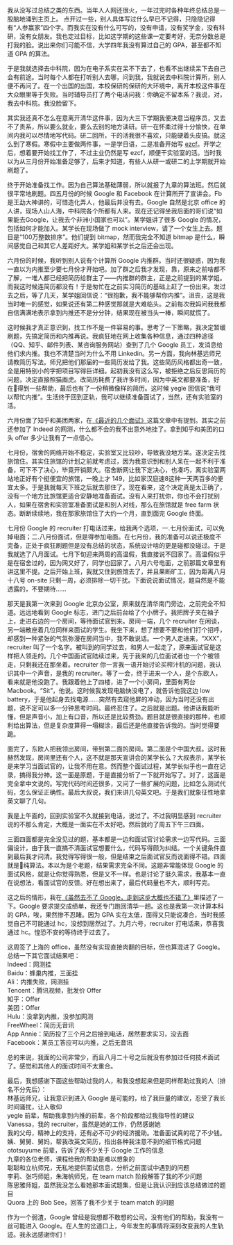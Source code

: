 我从没写过总结之类的东西。当年人人网还很火，一年过完时各种年终总结总是一股脑地涌到主页上。
点开过一些，别人具体写过什么早已不记得，只隐隐记得有“人参赢家”四个字。而我实在没有什么可写的，没有申请，没有奖学金，没有科研，没有女朋友。我也定过目标，比如这学期的这些课一定要考好，无奈分数总是打我的脸。说出来你们可能不信，大学四年我没有算过自己的 GPA，甚至都不知道 GPA 的算法。

于是我就选择去中科院，因为在电子系实在呆不下去了，也看不出继续呆下去自己会有前途。当时每个人都在打听别人去哪，问到我，我就说去中科院计算所，别人便不再问了。在一个出国的出国，本校保研的保研的大环境中，离开本校这件事在大众眼里等于失败。当时辅导员打了两个电话问我：你确定不留本系？我说，对，我去中科院。我没脸留下。

其实我还真不怎么在意离开清华这件事，因为大三下学期我便决意当程序员，又去不了贵系，所以要么就业，要么去别的地方读研。研一在怀柔过得十分愉快，在单间内我可以尽情地写代码。研二回所，干的活我很不喜欢，只能硬着头皮搞。就这么到了寒假。寒假中主要做两件事，一是学日语，二是准备开始写 [ezcf](https://github.com/laike9m/ezcf)。开学之后，想着要开始找工作了，不过主业仍然是写 ezcf，顺便干实验室的活。当时我以为从三月份开始准备足够了，后来才知道，有些人从研一或研二的上学期就开始刷题了。

终于开始准备找工作。因为自己算法基础薄弱，所以就报了九章的算法班。然后就很平常地刷题。四五月份的时候 Google 和 Facebook 在计算所开了宣讲会。Fb 是王勐大神讲的，可惜造化弄人，他最后并没有去。Google 自然是北京 office 的人讲，现场人山人海，中科院各个所都有人来。现在还记得坐我后面的哥们说“如果能去Google，让我去个非洲小国家也可以”。某学姐讲了很多 Google 的情况，包括如何才能加入。某学长在现场做了 mock interview，请了一个女生上去。题目是“100万整数排序”。他们提到 bitmap，然而我完全不知道 bitmap 是什么，瞬间感觉自己和其它人差距好大。某学姐和某学长之后还会出现。

六月份的时候，我听到别人说有个计算所 Google 内推群。当时还很疑惑，因为我一直以为内推至少要七月份才开始吧。加了群之后我才发现，靠，原来之前啥都不了解，一堆人都已经把简历给群主了——内推群的群主，正是之前提到的某学姐。而我这时候连简历都没有！于是匆忙在之前实习简历的基础上赶了一份出来。发过去之后，等了几天，某学姐回信说：“很抱歉，我不能够帮你内推”。沮丧，这是我当时唯一的感觉，如果说还有第二种感觉那就是大难临头。之前每次我妈问我我都自信满满地表示拿到内推还不是分分钟，结果现在被当头一棒，瞬间就慌了。

这时候我才真正意识到，找工作不是一件容易的事。思考了一下策略，我决定暂缓刷题，先搞定简历和内推再说。我疯狂地在网上收集各种信息，通过四种途径（QQ、知乎、邮件列表、某咨询服务网站）查到了几个 Google 员工，发消息给他们求内推。我也不清楚当时为什么不用 Linkedin。另一方面，我向林基远师兄请教简历写法。师兄把他们那届的一些简历发给了我。这些简历风格都出奇一致，全是用特别小的字把项目写得巨详细。起初我没有这么写，被拒绝之后反思简历的问题，决定直接照猫画虎。改简历耗费了我许多时间，因为中英文都要准备，好在得到一些帮助，最后也有了一份稍微像样的简历。这时候 yegle 回信说“我可以帮忙内推”。生活终于回到正轨，我可以继续准备面试了，当然，还有实验室的活。

六月份面了知乎和美团两家，在[《最近的几个面试》](https://laike9m.com/blog/zui-jin-de-ji-ge-mian-shi,71/)这篇文章中有提到。其实之前还参加了 Indeed 的网测，什么都不会的我不出意外地挂了。拿到知乎和美团的口头 offer 多少让我有了一点信心。

七月份，宿舍的网络开始不稳定，实验室又比较吵，导致我没地方呆。遂决定去找旅馆住。其实住旅馆的计划之前就考虑过，因为我意识到和别人呆在一起不利于准备，可下不了决心，毕竟开销颇大。宿舍断网让我下定决心，也凑巧，离实验室两站地正好有个挺便宜的旅馆，一晚上才 149，比如家汉庭速8这种一天两百多的便宜太多。于是我就每天下班之后就去那住了。现在看来，这个决定真是太正确了，没有一个地方比旅馆更适合安静地准备面试。没有人来打扰你，你也不会打扰别人，如果在宿舍和实验室准备面试是和别人对线，那么在旅馆就是 free farm 状态。断断续续地，我在那家旅馆住了大约一个月，直到面完 Google 终面。

七月份 Google 的 recruiter 打电话过来，给我两个选项，一.七月份面试，可以免掉电面；二.八月份面试，但是得参加电面。在七月份，我的准备可以说还极度不完备，正处于疯狂刷题但是没有总结的状态，系统设计啥的更是碰都没碰过。于是我就选了八月面试。七月下旬迎来两周的高温假，我直接说不回家了。高温假似乎是在宿舍过的，因为网又好了，同学也回家了。八月六号电面，之前那篇文章里有讲这里不提。之后开始上班，我就又住到旅馆去了，并且果断旷工，因为距离八月十八号 on-site 只剩一周，必须排除一切干扰。下面说说面试情况，题自然是不能透露的，不要期待……

那天是我第一次来到 Google 北京办公室，原来就在清华南门旁边，之前完全不知道。远远地看到 Google 标志，进门之后前台给了个小牌子。我把牌子夹在袖子上，走进右边的一个房间，等待面试官到来。房间一端，几个 recruiter 在闲谈，另一端散座着几位同样来面试的学生。我坐下来，想了想要不要和他们打个招呼，却感到一种紧张的气氛弥漫在房间当中，我不敢说话。一个男人走进来，“XXX”，recruiter 叫了一个名字。被叫到的同学过去，和男人一起走了，原来面试官是这样把人领走的。几个中国面试官陆续过来，先于我来的几位面试者也一个个被领走，只剩我还在那坐着。recruiter 你一言我一语开始讨论买榨汁机的问题，我认识其中一个声音，是我的 recruiter。等了一会，终于进来一个人，是个东欧人，看来就是他没跑了。我跟着他上了四楼，进了一个小房间，里面有两台 Macbook。“Sit”，他说。这时候我发现电脑快没电了，就告诉他我这边 low battery，于是他起身去找电源……突然有去窥他屏的冲动，因为当时还没有出题，说不定可以多一分钟思考时间。最终忍住了。之后就是出题。他讲话我能听懂，但是声音小，加上有口音，所以还是比较费劲。题目就是很直接的那种，也顺利给出算法，但是复杂度算得一塌糊涂，最后还是他直接告诉我的。当时觉得要跪。

面完了，东欧人把我领出房间，带到第二面的房间。第二面是个中国大叔。这时我赫然发现，房间里还有个人，这不就是那天宣讲会的某学长么？大叔表示，某学长是来学习当面试官的，让我不用在意。然而整个面试过程，某学长似乎也一直在记录，搞得我分神。这一面是原题，于是直接分析了一下就开始写了。对了，这面是完全拿中文说的。写完代码时间还很多，又问了一些扩展的问题，比如怎么测试代码，怎么保证正确性。最后大叔说，我们来讲几句英文吧。于是我们就象征性地拿英文聊了几句。

我是上午面的，回到实验室不久就接到电话，说过了。不过我明显感到 recruiter 说的不那么肯定，大概是一面实在不太好吧。然后就约了周五下午三四面。

三面四面都是完全没见过的题，基本都是一边和面试官讨论需求一边写代码。三面偏设计，由于我一直搞不清面试官想要什么，代码写得颇为纠结。一个关键条件直到最后我才问清。我觉得写得很一般，但是结束之后面试官反而说面得不错。四面就是纯算法。本以为是个老题，结果需求完全不同。这题非常能体现 Google 的面试风格，就是让你觉得熟悉，但是又不一样。也是讨论了挺久需求，我基本一直在说想法，看面试官的反馈。好在想出来了，最后代码量也不大，顺利写完。

这之后的情形，我在[《虽然去不了 Google，走到这步大概也不错了》](https://laike9m.com/blog/sui-ran-qu-bu-liao-googlezou-dao-zhe-bu-da-gai-ye-bu-cuo-liao,72/)里描述了一下。Google 要求提交成绩单，我还专门跑回清华一趟。这也是我第一次计算本科的 GPA，唉，果然惨不忍睹。因为 GPA 实在太低，面得又只能说凑合，当时我感觉自己不可能通过 hc，没想到居然过了。九月六号，recruiter 打电话来，恭喜我通过 hc。惶恐不安的等待终于过去了。

这周签了上海的 office，虽然没有实现直接肉翻的目标，但也算混进了 Google。总结一下其它面试结果吧：  
Indeed：网测挂  
Baidu：蜂巢内推，三面挂  
Ali：内推失败，网测挂  
Tencent：腾讯视频，批发价 Offer  
知乎：Offer  
美团：Offer  
Hulu：没拿到内推，没参加网测  
FreeWheel：简历无音讯  
App Annie：简历投了三个月之后接到电话，居然要求实习，没去面  
Facebook：某员工答应可以内推，之后无音讯

总的来说，我面的公司非常少，而且八月二十号之后就没有参加过任何技术面试了。感觉和其他人的面试时间不太重合。

最后，我想感谢下面这些帮助过我的人，和我没想起来但是同样帮助过我的人（排名不分先后）：  
林基远师兄，让我意识到进入 Google 是可能的，给了我巨量的建议，忍受了我长时间骚扰，让人敬仰    
yegle 前辈，帮助我拿到内推的前辈，各个阶段都给过我指导性的建议  
Vanessa，我的 recruiter，虽然是她的工作，仍然感谢她  
我的父母，精神上的支持，还有必不可少的经济援助。准备面试真的花了不少钱。  
姨、舅舅、舅妈，帮我改英文简历，指出各种我注意不到的细节格式问题  
ototsuyume 前辈，告诉了我不少关于 Google 工作的信息    
九章的各位老师，课程给我的帮助是难以想象的   
聪聪和立杭师兄，无私地提供面试信息，分析之前面试中遇到的问题    
李莉、张巧师姐，朱海帆师兄，在 team match 阶段解答了我的不少问题  
陈思雅师姐，虽然我没怎么看她那本面试题集，但是让我认识到应该总结做过的题目   
Quora 上的 Bob See，回答了我不少关于 team match 的问题  

作为一个弱渣，Google 曾经是我想都不敢想的公司。没有他们的帮助，我没有一丝可能进入 Google。在人生的岔道口上，今年发生的事情将深刻改变我的人生轨迹。我永远感谢你们！
